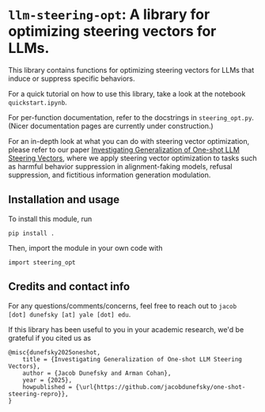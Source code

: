 # `llm-steering-opt`: A library for optimizing steering vectors for LLMs.

This library contains functions for optimizing steering vectors for LLMs that induce or suppress specific behaviors.

For a quick tutorial on how to use this library, take a look at the notebook `quickstart.ipynb`.

For per-function documentation, refer to the docstrings in `steering_opt.py`. (Nicer documentation pages are currently under construction.)

For an in-depth look at what you can do with steering vector optimization, please refer to our paper [Investigating Generalization of One-shot LLM Steering Vectors](https://github.com/jacobdunefsky/one-shot-steering-repro), where we apply steering vector optimization to tasks such as harmful behavior suppression in alignment-faking models, refusal suppression, and fictitious information generation modulation.

## Installation and usage

To install this module, run

    pip install .

Then, import the module in your own code with

    import steering_opt

## Credits and contact info

For any questions/comments/concerns, feel free to reach out to `jacob [dot] dunefsky [at] yale [dot] edu`.

If this library has been useful to you in your academic research, we'd be grateful if you cited us as

    @misc{dunefsky2025oneshot,
        title = {Investigating Generalization of One-shot LLM Steering Vectors},
        author = {Jacob Dunefsky and Arman Cohan},
        year = {2025},
        howpublished = {\url{https://github.com/jacobdunefsky/one-shot-steering-repro}},
    }
